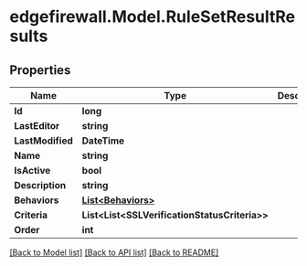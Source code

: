 # edgefirewall.Model.RuleSetResultResults

## Properties

Name | Type | Description | Notes
------------ | ------------- | ------------- | -------------
**Id** | **long** |  | [optional] 
**LastEditor** | **string** |  | [optional] 
**LastModified** | **DateTime** |  | [optional] 
**Name** | **string** |  | [optional] 
**IsActive** | **bool** |  | [optional] 
**Description** | **string** |  | [optional] 
**Behaviors** | [**List&lt;Behaviors&gt;**](Behaviors.md) |  | [optional] 
**Criteria** | **List&lt;List&lt;SSLVerificationStatusCriteria&gt;&gt;** |  | [optional] 
**Order** | **int** |  | [optional] 

[[Back to Model list]](../README.md#documentation-for-models) [[Back to API list]](../README.md#documentation-for-api-endpoints) [[Back to README]](../README.md)

